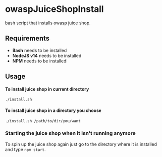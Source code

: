# owaspJuiceShopInstall
bash script that installs owasp juice shop.


## Requirements
* **Bash** needs to be installed
* **NodeJS v14** needs to be installed
* **NPM** needs to be installed

## Usage
#### To install juice shop in current directory
`./install.sh`
#### To install juice shop in a directory you choose
`./install.sh /path/to/dir/you/want`

### Starting the juice shop when it isn't running anymore
To spin up the juice shop again just go to the directory where it is installed and type `npm start`.
